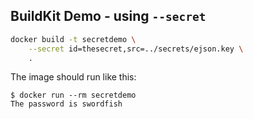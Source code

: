 ## BuildKit Demo - using `--secret`

```bash
docker build -t secretdemo \
    --secret id=thesecret,src=../secrets/ejson.key \
    .
```

The image should run like this:

```console
$ docker run --rm secretdemo
The password is swordfish
```
